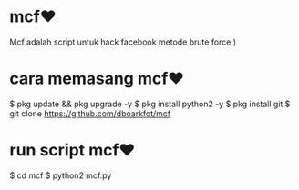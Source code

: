 # mcf❤
Mcf adalah script untuk hack facebook metode brute force:)

# cara memasang mcf❤
$ pkg update && pkg upgrade -y
$ pkg install python2 -y
$ pkg install git
$ git clone https://github.com/dboarkfot/mcf
# run script mcf❤
$ cd mcf
$ python2 mcf.py
